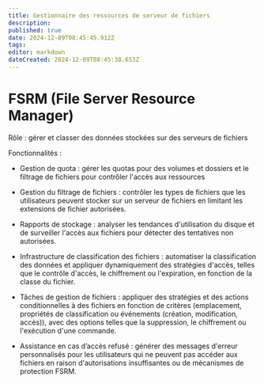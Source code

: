 ```yaml
---
title: Gestionnaire des ressources de serveur de fichiers
description: 
published: true
date: 2024-12-09T08:45:45.912Z
tags: 
editor: markdown
dateCreated: 2024-12-09T08:45:38.653Z
---
```


# FSRM (File Server Resource Manager)

Rôle : gérer et classer des données stockées sur des serveurs de fichiers

Fonctionnalités : 
- Gestion de quota : gérer les quotas pour des volumes et dossiers et le filtrage de fichiers pour  contrôler l'accès aux ressources

- Gestion du filtrage de fichiers :  contrôler les types de fichiers que les utilisateurs peuvent stocker sur un serveur de fichiers en limitant les extensions de fichier autorisées.

- Rapports de stockage : analyser les tendances d'utilisation du disque et de surveiller l'accès aux fichiers pour détecter des tentatives non autorisées.

- Infrastructure de classification des fichiers : automatiser la classification des données et appliquer dynamiquement des stratégies d'accès, telles que le contrôle d'accès, le chiffrement ou l'expiration, en fonction de la classe du fichier.

- Tâches de gestion de fichiers : appliquer des stratégies et des actions conditionnelles à des fichiers en fonction de critères (emplacement, propriétés de classification ou événements (création, modification, accès)), avec des options telles que la suppression, le chiffrement ou l'exécution d'une commande.

- Assistance en cas d’accès refusé : générer des messages d'erreur personnalisés pour les utilisateurs qui ne peuvent pas accéder aux fichiers en raison d'autorisations insuffisantes ou de mécanismes de protection FSRM.
